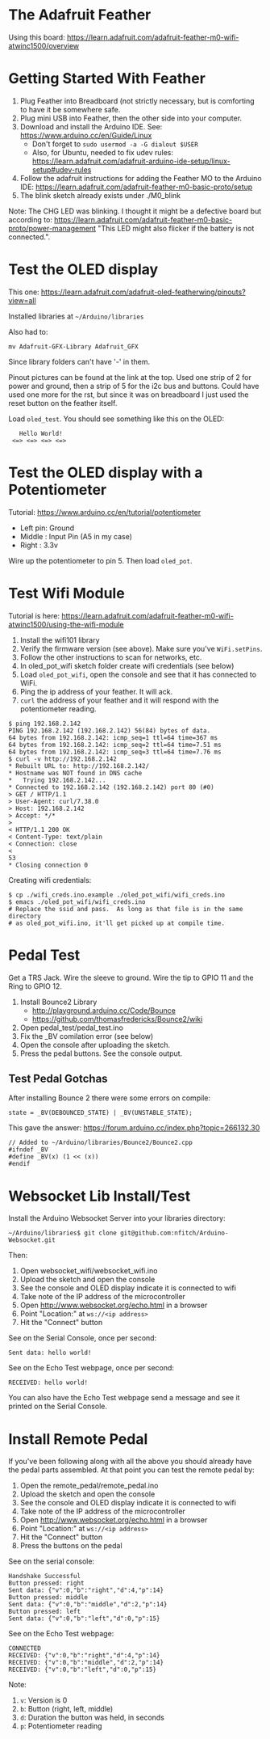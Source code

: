 # The Adafruit Feather
Using this board:
https://learn.adafruit.com/adafruit-feather-m0-wifi-atwinc1500/overview

# Getting Started With Feather

1. Plug Feather into Breadboard (not strictly necessary, but is comforting to
  have it be somewhere safe.
1. Plug mini USB into Feather, then the other side into your computer.
1. Download and install the Arduino IDE.  See:
  https://www.arduino.cc/en/Guide/Linux
    * Don't forget to `sudo usermod -a -G dialout $USER`
    * Also, for Ubuntu, needed to fix udev rules:
      https://learn.adafruit.com/adafruit-arduino-ide-setup/linux-setup#udev-rules
1. Follow the adafruit instructions for adding the Feather MO to the Arduino IDE:
  https://learn.adafruit.com/adafruit-feather-m0-basic-proto/setup
1. The blink sketch already exists under ./M0_blink

Note: The CHG LED was blinking.  I thought it might be a defective board but
according to: https://learn.adafruit.com/adafruit-feather-m0-basic-proto/power-management
"This LED might also flicker if the battery is not connected.".

# Test the OLED display

This one:
https://learn.adafruit.com/adafruit-oled-featherwing/pinouts?view=all

Installed libraries at `~/Arduino/libraries`

Also had to:

```
mv Adafruit-GFX-Library Adafruit_GFX
```

Since library folders can't have '-' in them.

Pinout pictures can be found at the link at the top.  Used one strip of 2 for
power and ground, then a strip of 5 for the i2c bus and buttons.  Could have
used one more for the rst, but since it was on breadboard I just used the reset
button on the feather itself.

Load `oled_test`.  You should see something like this on the OLED:

```
   Hello World!
 <=> <=> <=> <=>
```

# Test the OLED display with a Potentiometer

Tutorial:
https://www.arduino.cc/en/tutorial/potentiometer

* Left pin: Ground
* Middle  : Input Pin (A5 in my case)
* Right   : 3.3v

Wire up the potentiometer to pin 5.  Then load `oled_pot`.

# Test Wifi Module

Tutorial is here:
https://learn.adafruit.com/adafruit-feather-m0-wifi-atwinc1500/using-the-wifi-module

1. Install the wifi101 library
1. Verify the firmware version (see above).  Make sure you've `WiFi.setPins`.
1. Follow the other instructions to scan for networks, etc.
1. In oled_pot_wifi sketch folder create wifi credentials (see below)
1. Load `oled_pot_wifi`, open the console and see that it has connected to WiFi.
1. Ping the ip address of your feather.  It will ack.
1. `curl` the address of your feather and it will respond with the potentiometer
   reading.

```
$ ping 192.168.2.142
PING 192.168.2.142 (192.168.2.142) 56(84) bytes of data.
64 bytes from 192.168.2.142: icmp_seq=1 ttl=64 time=367 ms
64 bytes from 192.168.2.142: icmp_seq=2 ttl=64 time=7.51 ms
64 bytes from 192.168.2.142: icmp_seq=3 ttl=64 time=7.76 ms
$ curl -v http://192.168.2.142
* Rebuilt URL to: http://192.168.2.142/
* Hostname was NOT found in DNS cache
*   Trying 192.168.2.142...
* Connected to 192.168.2.142 (192.168.2.142) port 80 (#0)
> GET / HTTP/1.1
> User-Agent: curl/7.38.0
> Host: 192.168.2.142
> Accept: */*
>
< HTTP/1.1 200 OK
< Content-Type: text/plain
< Connection: close
<
53
* Closing connection 0
```

Creating wifi credentials:
```
$ cp ./wifi_creds.ino.example ./oled_pot_wifi/wifi_creds.ino
$ emacs ./oled_pot_wifi/wifi_creds.ino
# Replace the ssid and pass.  As long as that file is in the same directory
# as oled_pot_wifi.ino, it'll get picked up at compile time.
```

# Pedal Test

Get a TRS Jack.  Wire the sleeve to ground.  Wire the tip to GPIO 11 and the
Ring to GPIO 12.

1. Install Bounce2 Library
    * http://playground.arduino.cc/Code/Bounce
    * https://github.com/thomasfredericks/Bounce2/wiki
1. Open pedal_test/pedal_test.ino
1. Fix the _BV comilation error (see below)
1. Open the console after uploading the sketch.
1. Press the pedal buttons.  See the console output.

## Test Pedal Gotchas

After installing Bounce 2 there were some errors on compile:

```
state = _BV(DEBOUNCED_STATE) | _BV(UNSTABLE_STATE);
```

This gave the answer: https://forum.arduino.cc/index.php?topic=266132.30

```
// Added to ~/Arduino/libraries/Bounce2/Bounce2.cpp
#ifndef _BV
#define _BV(x) (1 << (x))
#endif
```
# Websocket Lib Install/Test

Install the Arduino Websocket Server into your libraries directory:
```
~/Arduino/libraries$ git clone git@github.com:nfitch/Arduino-Websocket.git
```

Then:

1. Open websocket_wifi/websocket_wifi.ino
1. Upload the sketch and open the console
1. See the console and OLED display indicate it is connected to wifi
1. Take note of the IP address of the microcontroller
1. Open http://www.websocket.org/echo.html in a browser
1. Point "Location:" at ```ws://<ip address>```
1. Hit the "Connect" button

See on the Serial Console, once per second:
```
Sent data: hello world!
```

See on the Echo Test webpage, once per second:
```
RECEIVED: hello world!
```

You can also have the Echo Test webpage send a message and see it printed on the
Serial Console.

# Install Remote Pedal

If you've been following along with all the above you should already have the
pedal parts assembled.  At that point you can test the remote pedal by:

1. Open the remote_pedal/remote_pedal.ino
1. Upload the sketch and open the console
1. See the console and OLED display indicate it is connected to wifi
1. Take note of the IP address of the microcontroller
1. Open http://www.websocket.org/echo.html in a browser
1. Point "Location:" at ```ws://<ip address>```
1. Hit the "Connect" button
1. Press the buttons on the pedal

See on the serial console:
```
Handshake Successful
Button pressed: right
Sent data: {"v":0,"b":"right","d":4,"p":14}
Button pressed: middle
Sent data: {"v":0,"b":"middle","d":2,"p":14}
Button pressed: left
Sent data: {"v":0,"b":"left","d":0,"p":15}
```

See on the Echo Test webpage:
```
CONNECTED
RECEIVED: {"v":0,"b":"right","d":4,"p":14}
RECEIVED: {"v":0,"b":"middle","d":2,"p":14}
RECEIVED: {"v":0,"b":"left","d":0,"p":15}
```

Note:
1. ```v```: Version is 0
1. ```b```: Button (right, left, middle)
1. ```d```: Duration the button was held, in seconds
1. ```p```: Potentiometer reading
